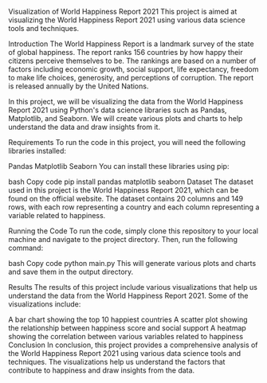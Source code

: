 Visualization of World Happiness Report 2021
This project is aimed at visualizing the World Happiness Report 2021 using various data science tools and techniques.

Introduction
The World Happiness Report is a landmark survey of the state of global happiness. The report ranks 156 countries by how happy their citizens perceive themselves to be. The rankings are based on a number of factors including economic growth, social support, life expectancy, freedom to make life choices, generosity, and perceptions of corruption. The report is released annually by the United Nations.

In this project, we will be visualizing the data from the World Happiness Report 2021 using Python's data science libraries such as Pandas, Matplotlib, and Seaborn. We will create various plots and charts to help understand the data and draw insights from it.

Requirements
To run the code in this project, you will need the following libraries installed:

Pandas
Matplotlib
Seaborn
You can install these libraries using pip:

bash
Copy code
pip install pandas matplotlib seaborn
Dataset
The dataset used in this project is the World Happiness Report 2021, which can be found on the official website. The dataset contains 20 columns and 149 rows, with each row representing a country and each column representing a variable related to happiness.

Running the Code
To run the code, simply clone this repository to your local machine and navigate to the project directory. Then, run the following command:

bash
Copy code
python main.py
This will generate various plots and charts and save them in the output directory.

Results
The results of this project include various visualizations that help us understand the data from the World Happiness Report 2021. Some of the visualizations include:

A bar chart showing the top 10 happiest countries
A scatter plot showing the relationship between happiness score and social support
A heatmap showing the correlation between various variables related to happiness
Conclusion
In conclusion, this project provides a comprehensive analysis of the World Happiness Report 2021 using various data science tools and techniques. The visualizations help us understand the factors that contribute to happiness and draw insights from the data.
